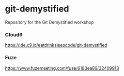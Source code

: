 # git-demystified
Repository for the Git Demystified workshop

### Cloud9
https://ide.c9.io/eatdrinksleepcode/git-demystified

### Fuze
https://www.fuzemeeting.com/fuze/6183ea86/32409918

